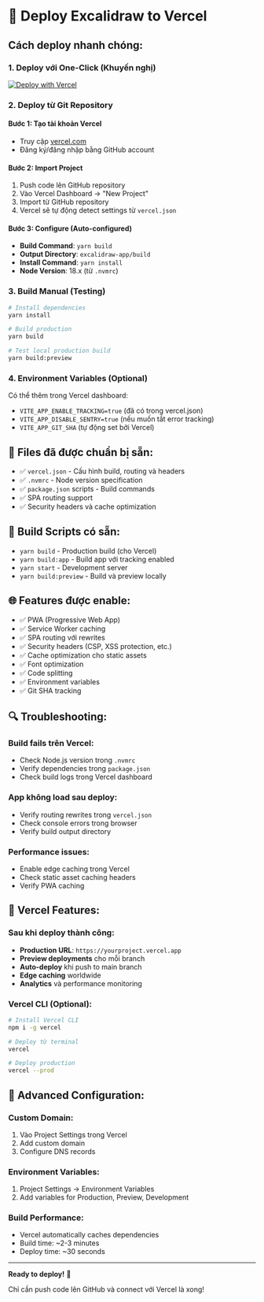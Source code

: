 # 🚀 Deploy Excalidraw to Vercel

## Cách deploy nhanh chóng:

### 1. **Deploy với One-Click** (Khuyến nghị)

[![Deploy with Vercel](https://vercel.com/button)](https://vercel.com/new/clone?repository-url=https://github.com/excalidraw/excalidraw)

### 2. **Deploy từ Git Repository**

#### Bước 1: Tạo tài khoản Vercel

- Truy cập [vercel.com](https://vercel.com)
- Đăng ký/đăng nhập bằng GitHub account

#### Bước 2: Import Project

1. Push code lên GitHub repository
2. Vào Vercel Dashboard → "New Project"
3. Import từ GitHub repository
4. Vercel sẽ tự động detect settings từ `vercel.json`

#### Bước 3: Configure (Auto-configured)

- **Build Command**: `yarn build`
- **Output Directory**: `excalidraw-app/build`
- **Install Command**: `yarn install`
- **Node Version**: 18.x (từ `.nvmrc`)

### 3. **Build Manual** (Testing)

```bash
# Install dependencies
yarn install

# Build production
yarn build

# Test local production build
yarn build:preview
```

### 4. **Environment Variables** (Optional)

Có thể thêm trong Vercel dashboard:

- `VITE_APP_ENABLE_TRACKING=true` (đã có trong vercel.json)
- `VITE_APP_DISABLE_SENTRY=true` (nếu muốn tắt error tracking)
- `VITE_APP_GIT_SHA` (tự động set bởi Vercel)

## 📁 Files đã được chuẩn bị sẵn:

- ✅ `vercel.json` - Cấu hình build, routing và headers
- ✅ `.nvmrc` - Node version specification
- ✅ `package.json` scripts - Build commands
- ✅ SPA routing support
- ✅ Security headers và cache optimization

## 🔧 Build Scripts có sẵn:

- `yarn build` - Production build (cho Vercel)
- `yarn build:app` - Build app với tracking enabled
- `yarn start` - Development server
- `yarn build:preview` - Build và preview locally

## 🌐 Features được enable:

- ✅ PWA (Progressive Web App)
- ✅ Service Worker caching
- ✅ SPA routing với rewrites
- ✅ Security headers (CSP, XSS protection, etc.)
- ✅ Cache optimization cho static assets
- ✅ Font optimization
- ✅ Code splitting
- ✅ Environment variables
- ✅ Git SHA tracking

## 🔍 Troubleshooting:

### Build fails trên Vercel:

- Check Node.js version trong `.nvmrc`
- Verify dependencies trong `package.json`
- Check build logs trong Vercel dashboard

### App không load sau deploy:

- Verify routing rewrites trong `vercel.json`
- Check console errors trong browser
- Verify build output directory

### Performance issues:

- Enable edge caching trong Vercel
- Check static asset caching headers
- Verify PWA caching

## 🚀 Vercel Features:

### Sau khi deploy thành công:

- **Production URL**: `https://yourproject.vercel.app`
- **Preview deployments** cho mỗi branch
- **Auto-deploy** khi push to main branch
- **Edge caching** worldwide
- **Analytics** và performance monitoring

### Vercel CLI (Optional):

```bash
# Install Vercel CLI
npm i -g vercel

# Deploy từ terminal
vercel

# Deploy production
vercel --prod
```

## 🔧 Advanced Configuration:

### Custom Domain:

1. Vào Project Settings trong Vercel
2. Add custom domain
3. Configure DNS records

### Environment Variables:

1. Project Settings → Environment Variables
2. Add variables for Production, Preview, Development

### Build Performance:

- Vercel automatically caches dependencies
- Build time: ~2-3 minutes
- Deploy time: ~30 seconds

---

**Ready to deploy!** 🎉

Chỉ cần push code lên GitHub và connect với Vercel là xong!
